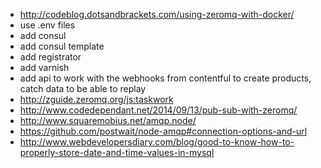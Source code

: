 - http://codeblog.dotsandbrackets.com/using-zeromq-with-docker/
- use .env files
- add consul
- add consul template
- add registrator
- add varnish
- add api to work with the webhooks from contentful to create products, catch data to be able to replay
- http://zguide.zeromq.org/js:taskwork
- http://www.codedependant.net/2014/09/13/pub-sub-with-zeromq/
- http://www.squaremobius.net/amqp.node/
- https://github.com/postwait/node-amqp#connection-options-and-url
- http://www.webdevelopersdiary.com/blog/good-to-know-how-to-properly-store-date-and-time-values-in-mysql